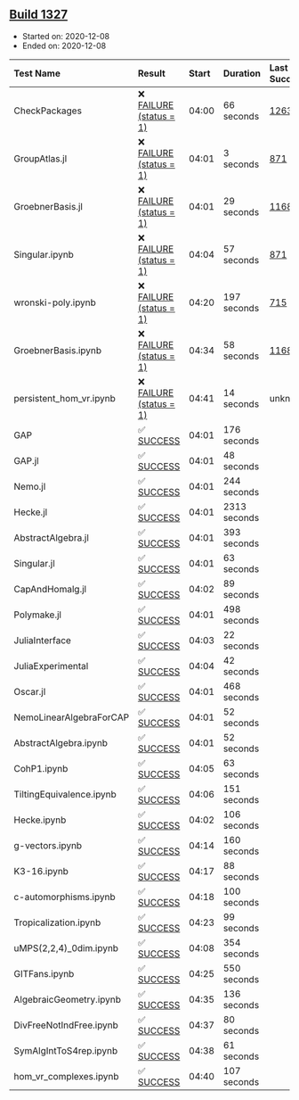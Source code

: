 ## [Build 1327](https://oscarci.mathematik.uni-kl.de/job/oscar-stable/1327/)

* Started on: 2020-12-08
* Ended on: 2020-12-08

| Test Name    | Result | Start | Duration | Last Success | First Failure |
|:-------------|:-------|:------|:---------|:-------------|:--------------|
| CheckPackages | ❌ [FAILURE (status = 1)](https://oscarci.mathematik.uni-kl.de/job/oscar-stable/1327/artifact/logs/build-1327/CheckPackages.log) | 04:00 | 66 seconds | [1263](https://oscarci.mathematik.uni-kl.de/job/oscar-stable/1263/) | [1264](https://oscarci.mathematik.uni-kl.de/job/oscar-stable/1264/) |
| GroupAtlas.jl | ❌ [FAILURE (status = 1)](https://oscarci.mathematik.uni-kl.de/job/oscar-stable/1327/artifact/logs/build-1327/GroupAtlas.jl.log) | 04:01 | 3 seconds | [871](https://oscarci.mathematik.uni-kl.de/job/oscar-stable/871/) | [872](https://oscarci.mathematik.uni-kl.de/job/oscar-stable/872/) |
| GroebnerBasis.jl | ❌ [FAILURE (status = 1)](https://oscarci.mathematik.uni-kl.de/job/oscar-stable/1327/artifact/logs/build-1327/GroebnerBasis.jl.log) | 04:01 | 29 seconds | [1168](https://oscarci.mathematik.uni-kl.de/job/oscar-stable/1168/) | [1169](https://oscarci.mathematik.uni-kl.de/job/oscar-stable/1169/) |
| Singular.ipynb | ❌ [FAILURE (status = 1)](https://oscarci.mathematik.uni-kl.de/job/oscar-stable/1327/artifact/logs/build-1327/Singular.ipynb.log) | 04:04 | 57 seconds | [871](https://oscarci.mathematik.uni-kl.de/job/oscar-stable/871/) | [872](https://oscarci.mathematik.uni-kl.de/job/oscar-stable/872/) |
| wronski-poly.ipynb | ❌ [FAILURE (status = 1)](https://oscarci.mathematik.uni-kl.de/job/oscar-stable/1327/artifact/logs/build-1327/wronski-poly.ipynb.log) | 04:20 | 197 seconds | [715](https://oscarci.mathematik.uni-kl.de/job/oscar-stable/715/) | [716](https://oscarci.mathematik.uni-kl.de/job/oscar-stable/716/) |
| GroebnerBasis.ipynb | ❌ [FAILURE (status = 1)](https://oscarci.mathematik.uni-kl.de/job/oscar-stable/1327/artifact/logs/build-1327/GroebnerBasis.ipynb.log) | 04:34 | 58 seconds | [1168](https://oscarci.mathematik.uni-kl.de/job/oscar-stable/1168/) | [1169](https://oscarci.mathematik.uni-kl.de/job/oscar-stable/1169/) |
| persistent_hom_vr.ipynb | ❌ [FAILURE (status = 1)](https://oscarci.mathematik.uni-kl.de/job/oscar-stable/1327/artifact/logs/build-1327/persistent_hom_vr.ipynb.log) | 04:41 | 14 seconds | unknown | unknown |
| GAP | ✅ [SUCCESS](https://oscarci.mathematik.uni-kl.de/job/oscar-stable/1327/artifact/logs/build-1327/GAP.log) | 04:01 | 176 seconds |  |  |
| GAP.jl | ✅ [SUCCESS](https://oscarci.mathematik.uni-kl.de/job/oscar-stable/1327/artifact/logs/build-1327/GAP.jl.log) | 04:01 | 48 seconds |  |  |
| Nemo.jl | ✅ [SUCCESS](https://oscarci.mathematik.uni-kl.de/job/oscar-stable/1327/artifact/logs/build-1327/Nemo.jl.log) | 04:01 | 244 seconds |  |  |
| Hecke.jl | ✅ [SUCCESS](https://oscarci.mathematik.uni-kl.de/job/oscar-stable/1327/artifact/logs/build-1327/Hecke.jl.log) | 04:01 | 2313 seconds |  |  |
| AbstractAlgebra.jl | ✅ [SUCCESS](https://oscarci.mathematik.uni-kl.de/job/oscar-stable/1327/artifact/logs/build-1327/AbstractAlgebra.jl.log) | 04:01 | 393 seconds |  |  |
| Singular.jl | ✅ [SUCCESS](https://oscarci.mathematik.uni-kl.de/job/oscar-stable/1327/artifact/logs/build-1327/Singular.jl.log) | 04:01 | 63 seconds |  |  |
| CapAndHomalg.jl | ✅ [SUCCESS](https://oscarci.mathematik.uni-kl.de/job/oscar-stable/1327/artifact/logs/build-1327/CapAndHomalg.jl.log) | 04:02 | 89 seconds |  |  |
| Polymake.jl | ✅ [SUCCESS](https://oscarci.mathematik.uni-kl.de/job/oscar-stable/1327/artifact/logs/build-1327/Polymake.jl.log) | 04:01 | 498 seconds |  |  |
| JuliaInterface | ✅ [SUCCESS](https://oscarci.mathematik.uni-kl.de/job/oscar-stable/1327/artifact/logs/build-1327/JuliaInterface.log) | 04:03 | 22 seconds |  |  |
| JuliaExperimental | ✅ [SUCCESS](https://oscarci.mathematik.uni-kl.de/job/oscar-stable/1327/artifact/logs/build-1327/JuliaExperimental.log) | 04:04 | 42 seconds |  |  |
| Oscar.jl | ✅ [SUCCESS](https://oscarci.mathematik.uni-kl.de/job/oscar-stable/1327/artifact/logs/build-1327/Oscar.jl.log) | 04:01 | 468 seconds |  |  |
| NemoLinearAlgebraForCAP | ✅ [SUCCESS](https://oscarci.mathematik.uni-kl.de/job/oscar-stable/1327/artifact/logs/build-1327/NemoLinearAlgebraForCAP.log) | 04:01 | 52 seconds |  |  |
| AbstractAlgebra.ipynb | ✅ [SUCCESS](https://oscarci.mathematik.uni-kl.de/job/oscar-stable/1327/artifact/logs/build-1327/AbstractAlgebra.ipynb.log) | 04:01 | 52 seconds |  |  |
| CohP1.ipynb | ✅ [SUCCESS](https://oscarci.mathematik.uni-kl.de/job/oscar-stable/1327/artifact/logs/build-1327/CohP1.ipynb.log) | 04:05 | 63 seconds |  |  |
| TiltingEquivalence.ipynb | ✅ [SUCCESS](https://oscarci.mathematik.uni-kl.de/job/oscar-stable/1327/artifact/logs/build-1327/TiltingEquivalence.ipynb.log) | 04:06 | 151 seconds |  |  |
| Hecke.ipynb | ✅ [SUCCESS](https://oscarci.mathematik.uni-kl.de/job/oscar-stable/1327/artifact/logs/build-1327/Hecke.ipynb.log) | 04:02 | 106 seconds |  |  |
| g-vectors.ipynb | ✅ [SUCCESS](https://oscarci.mathematik.uni-kl.de/job/oscar-stable/1327/artifact/logs/build-1327/g-vectors.ipynb.log) | 04:14 | 160 seconds |  |  |
| K3-16.ipynb | ✅ [SUCCESS](https://oscarci.mathematik.uni-kl.de/job/oscar-stable/1327/artifact/logs/build-1327/K3-16.ipynb.log) | 04:17 | 88 seconds |  |  |
| c-automorphisms.ipynb | ✅ [SUCCESS](https://oscarci.mathematik.uni-kl.de/job/oscar-stable/1327/artifact/logs/build-1327/c-automorphisms.ipynb.log) | 04:18 | 100 seconds |  |  |
| Tropicalization.ipynb | ✅ [SUCCESS](https://oscarci.mathematik.uni-kl.de/job/oscar-stable/1327/artifact/logs/build-1327/Tropicalization.ipynb.log) | 04:23 | 99 seconds |  |  |
| uMPS(2,2,4)_0dim.ipynb | ✅ [SUCCESS](https://oscarci.mathematik.uni-kl.de/job/oscar-stable/1327/artifact/logs/build-1327/uMPS-2-2-4-_0dim.ipynb.log) | 04:08 | 354 seconds |  |  |
| GITFans.ipynb | ✅ [SUCCESS](https://oscarci.mathematik.uni-kl.de/job/oscar-stable/1327/artifact/logs/build-1327/GITFans.ipynb.log) | 04:25 | 550 seconds |  |  |
| AlgebraicGeometry.ipynb | ✅ [SUCCESS](https://oscarci.mathematik.uni-kl.de/job/oscar-stable/1327/artifact/logs/build-1327/AlgebraicGeometry.ipynb.log) | 04:35 | 136 seconds |  |  |
| DivFreeNotIndFree.ipynb | ✅ [SUCCESS](https://oscarci.mathematik.uni-kl.de/job/oscar-stable/1327/artifact/logs/build-1327/DivFreeNotIndFree.ipynb.log) | 04:37 | 80 seconds |  |  |
| SymAlgIntToS4rep.ipynb | ✅ [SUCCESS](https://oscarci.mathematik.uni-kl.de/job/oscar-stable/1327/artifact/logs/build-1327/SymAlgIntToS4rep.ipynb.log) | 04:38 | 61 seconds |  |  |
| hom_vr_complexes.ipynb | ✅ [SUCCESS](https://oscarci.mathematik.uni-kl.de/job/oscar-stable/1327/artifact/logs/build-1327/hom_vr_complexes.ipynb.log) | 04:40 | 107 seconds |  |  |
